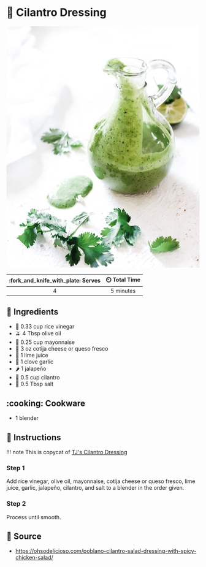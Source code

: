 # :herb: Cilantro Dressing

![Cilantro Dressing](../assets/images/cilantro-dressing.jpg)

| :fork_and_knife_with_plate: Serves | :timer_clock: Total Time |
|:----------------------------------:|:-----------------------: |
| 4 | 5 minutes |

## :salt: Ingredients

- :sake: 0.33 cup rice vinegar
- :olive: 4 Tbsp olive oil
- :egg: 0.25 cup mayonnaise
- :cheese: 3 oz cotija cheese or queso fresco
- :lemon: 1 lime juice
- :garlic: 1 clove garlic
- :hot_pepper: 1 jalapeño
- :herb: 0.5 cup cilantro
- :salt: 0.5 Tbsp salt

## :cooking: Cookware

- 1 blender

## :pencil: Instructions

!!! note
    This is copycat of [TJ's Cilantro Dressing][1]

### Step 1

Add rice vinegar, olive oil, mayonnaise, cotija cheese or queso fresco, lime juice, garlic, jalapeño, cilantro, and
salt to a blender in the order given.

### Step 2

Process until smooth.

## :link: Source

- <https://ohsodelicioso.com/poblano-cilantro-salad-dressing-with-spicy-chicken-salad/>

[1]: <https://www.traderjoesgroceryreviews.com/trader-joes-cilantro-dressing/>
